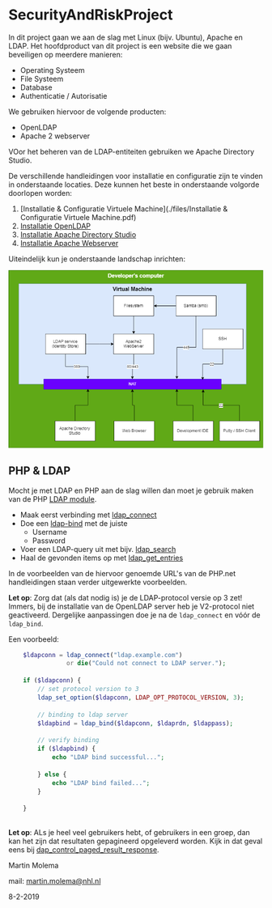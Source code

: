 # SecurityAndRiskProject

In dit project gaan we aan de slag met Linux (bijv. Ubuntu), Apache en LDAP. Het hoofdproduct van dit project is een website die we gaan beveiligen op meerdere manieren:
  * Operating Systeem
  * File Systeem
  * Database
  * Authenticatie / Autorisatie

We gebruiken hiervoor de volgende producten:
  * OpenLDAP
  * Apache 2 webserver
  
VOor het beheren van de LDAP-entiteiten gebruiken we Apache Directory Studio. 

De verschillende handleidingen voor installatie en configuratie zijn te vinden in onderstaande locaties. Deze kunnen
het beste in onderstaande volgorde doorlopen worden:
  1. [Installatie & Configuratie Virtuele Machine](./files/Installatie & Configuratie Virtuele Machine.pdf)
  1. [Installatie OpenLDAP](./OpenLDAP/README.md)
  1. [Installatie Apache Directory Studio](./ApacheLDAPStudio/README.md)
  1. [Installatie Apache Webserver](./ApacheWebServer/README.md)
  
Uiteindelijk kun je onderstaande landschap inrichten:

![Landschap](images/ProjectSecurity&Risk.png)  

## PHP & LDAP
Mocht je met LDAP en PHP aan de slag willen dan moet je gebruik maken van de PHP [LDAP module](http://php.net/manual/en/book.ldap.php).

  * Maak eerst verbinding met [ldap_connect](http://php.net/manual/en/function.ldap-connect.php)
  * Doe een [ldap-bind](http://php.net/manual/en/function.ldap-bind.php) met de juiste
    * Username
    * Password
  * Voer een LDAP-query uit met bijv. [ldap_search](http://php.net/manual/en/function.ldap-search.php)
  * Haal de gevonden items op met [ldap_get_entries](http://php.net/manual/en/function.ldap-get-entries.php)
  
In de voorbeelden van de hiervoor genoemde URL's van de PHP.net handleidingen staan verder uitgewerkte voorbeelden. 

**Let op**: Zorg dat (als dat nodig is) je de LDAP-protocol versie op 3 zet! Immers, bij de installatie van de OpenLDAP
server heb je V2-protocol niet geactiveerd. Dergelijke aanpassingen doe je na de `ldap_connect` en vóór de `ldap_bind`. 

Een voorbeeld:
```php
    $ldapconn = ldap_connect("ldap.example.com")
                or die("Could not connect to LDAP server.");
    
    if ($ldapconn) {
        // set protocol version to 3
        ldap_set_option($ldapconn, LDAP_OPT_PROTOCOL_VERSION, 3);
        
        // binding to ldap server
        $ldapbind = ldap_bind($ldapconn, $ldaprdn, $ldappass);
        
        // verify binding
        if ($ldapbind) {
            echo "LDAP bind successful...";
            
        } else {
            echo "LDAP bind failed...";
        }
        
    }
  
```

**Let op**: ALs je heel veel gebruikers hebt, of gebruikers in een groep, dan kan het zijn dat resultaten gepagineerd
opgeleverd worden. Kijk in dat geval eens bij [dap_control_paged_result_response](http://php.net/manual/en/function.ldap-control-paged-result-response.php).
   

Martin Molema

mail: [martin.molema@nhl.nl](mailto:martin.molema@nhl.nl)

8-2-2019
  
